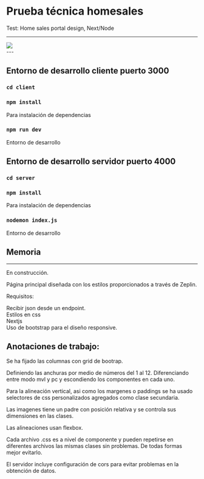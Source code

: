 # Prueba técnica homesales
Test: Home sales portal design, Next/Node


---
<div classname="center">
<img src="https://i.ibb.co/2kn3dQT/homesales.jpg" >
</div>
---


## Entorno de desarrollo cliente puerto 3000


### `cd client`
### `npm install`
Para instalación de dependencias

### `npm run dev`
Entorno de desarrollo

## Entorno de desarrollo servidor puerto 4000


### `cd server`
### `npm install`
Para instalación de dependencias

### `nodemon index.js`
Entorno de desarrollo

## Memoria
---
En construcción.

Página principal diseñada con los estilos proporcionados a través de Zeplin.

Requisitos:
<div>
Recibir json desde un endpoint.
</div>
<div>
Estilos en css
</div>
<div>
Nextjs
</div>
<div>
Uso de bootstrap para el diseño responsive. 
</div>

## Anotaciones de trabajo:

Se ha fijado las columnas con grid de bootrap.

Definiendo las anchuras por medio de números del 1 al 12.
Diferenciando entre modo mvl y pc y escondiendo los componentes en cada uno.

Para la alineación vertical, asi como los margenes o paddings se ha usado selectores de css personalizados agregados como clase secundaria. 

Las imagenes tiene un padre con posición relativa y se controla sus dimensiones en las clases.

Las alineaciones usan flexbox. 

Cada archivo .css es a nivel de componente y pueden repetirse en diferentes archivos las mismas clases sin problemas. 
De todas formas mejor evitarlo. 

El servidor incluye configuración de cors para evitar problemas en la obtención de datos. 
